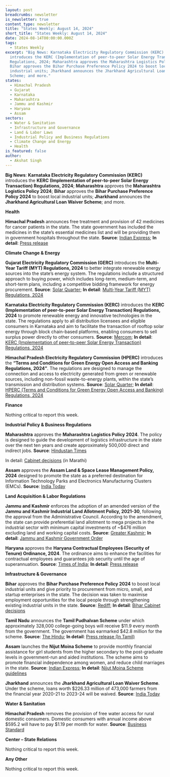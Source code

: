 ```yaml
---
layout: post
breadcrumbs: newsletter
is_newsletter: true
content_type: newsletter
title: "States Weekly: August 14, 2024"
short_title: "States Weekly: August 14, 2024"
date: 2024-08-14T00:00:00.000Z
tags:
  - States Weekly
excerpt: "Big News: Karnataka Electricity Regulatory Commission (KERC)
  introduces the KERC (Implementation of peer-to-peer Solar Energy Transaction)
  Regulations, 2024; Maharashtra approves the Maharashtra Logistics Policy 2024;
  Bihar approves the Bihar Purchase Preference Policy 2024 to boost local
  industrial units; Jharkhand announces the Jharkhand Agricultural Loan Waiver
  Scheme; and more."
states:
  - Himachal Pradesh
  - Gujarat
  - Karnataka
  - Maharashtra
  - Jammu and Kashmir
  - Haryana
  - Assam
sectors:
  - Water & Sanitation
  - Infrastructure and Governance
  - Land & Labor Laws
  - Industrial Policy and Business Regulations
  - Climate Change and Energy
  - Health
is_featured: false
author:
  - Akshat Singh
---
```

**Big News**: **Karnataka Electricity Regulatory Commission (KERC)** introduces the **KERC (Implementation of peer-to-peer Solar Energy Transaction) Regulations, 2024**; **Maharashtra** approves the **Maharashtra Logistics Policy 2024**; **Bihar** approves the **Bihar Purchase Preference Policy 2024** to boost local industrial units; **Jharkhand** announces the **Jharkhand Agricultural Loan Waiver Scheme**; and more.

**Health**

**Himachal Pradesh** announces free treatment and provision of 42 medicines for cancer patients in the state. The state government has included the medicines in the state’s essential medicines list and will be providing them in government hospitals throughout the state. **Source**: [Indian Express](https://indianexpress.com/article/cities/chandigarh/himachal-pradesh-government-free-treatment-cancer-patients-9497442/); **In detail**: [Press release](http://himachalpr.gov.in/OnePressRelease.aspx?Language=1&ID=35400)

**Climate Change & Energy**

**Gujarat Electricity Regulatory Commission (GERC)** introduces the **Multi-Year Tariff (MYT) Regulations, 2024** to better integrate renewable energy sources into the state’s energy system. The regulations include a structured approach to buying power, which includes long-term, medium-term, and short-term plans, including a competitive bidding framework for energy procurement. **Source**: [Solar Quarter](https://solarquarter.com/2024/08/07/gercs-2024-myt-regulations-advancing-solar-and-wind-energy-integration-in-gujarat/); **In detail**: [Multi-Year Tariff (MYT) Regulations, 2024](file:///C:\Users\ASingh\Downloads\v)

**Karnataka Electricity Regulatory Commission (KERC)** introduces the **KERC (Implementation of peer-to-peer Solar Energy Transaction) Regulations, 2024** to promote renewable energy and innovative technologies in the state. The regulations apply to all distribution licensees and eligible consumers in Karnataka and aim to facilitate the transaction of rooftop solar energy through block chain-based platforms, enabling consumers to sell surplus power directly to other consumers. **Source**: [Mercom](https://www.mercomindia.com/karnataka-frames-regulations-for-peer-to-peer-solar-energy-transactions); **In detail**: [KERC (Implementation of peer-to-peer Solar Energy Transaction) Regulations, 2024](https://kerc.karnataka.gov.in/uploads/media_to_upload1722929304.pdf)

**Himachal Pradesh Electricity Regulatory Commission (HPERC)** introduces the **“Terms and Conditions for Green Energy Open Access and Banking Regulations, 2024”**. The regulations are designed to manage the connection and access to electricity generated from green or renewable sources, including non-fossil waste-to-energy plants, within the state’s transmission and distribution systems. **Source**: [Solar Quarter](https://solarquarter.com/2024/08/07/himachal-pradesh-introduces-draft-green-energy-open-access-and-banking-regulations-2024/); **In detail**: [HPERC (Terms and Conditions for Green Energy Open Access and Banking) Regulations, 2024](https://hperc.org/new1/File1/dgeoa2024.pdf)

**Finance**

Nothing critical to report this week.

**Industrial Policy & Business Regulations**  

**Maharashtra** approves the **Maharashtra Logistics Policy 2024**. The policy is designed to guide the development of logistics infrastructure in the state over the next ten years and create approximately 500,000 direct and indirect jobs. **Source**: [Hindustan Times](https://www.hindustantimes.com/cities/mumbai-news/state-approves-logistics-policy-aimed-at-generating-30-573-crore-and-500-000-jobs-101723058260781.html)

In detail: [Cabinet decisions](https://www.maharashtra.gov.in/Upload/PDF/7-08-2024-Cabinet-Decisions_Meeting-No-78.pdf) (in Marathi)

**Assam** approves the **Assam Land & Space Lease Management Policy, 2024** designed to promote the state as a preferred destination for Information Technology Parks and Electronics Manufacturing Clusters (EMCs). **Source**: [India Today](https://www.indiatodayne.in/assam/story/assam-aims-to-become-it-and-electronics-manufacturing-hub-with-new-policy-1068309-2024-08-09)

**Land Acquisition & Labor Regulations**  

**Jammu and Kashmir** enforces the adoption of an amended version of the **Jammu and Kashmir Industrial Land Allotment Policy, 2021-30**, following the approval from the Administrative Council. According to the amendment, the state can provide preferential land allotment to mega projects in the industrial sector with minimum capital investments of ~$476 million excluding land and working capital costs. **Source**: [Greater Kashmir](https://www.greaterkashmir.com/latest-news/new-industrial-land-policy-promises-business-boom-in-jk/); **In detail**: [Jammu and Kashmir Government Order](https://cdndailyexcelsior.b-cdn.net/wp-content/uploads/2024/08/ORDER5-5.pdf)

**Haryana** approves the **Haryana Contractual Employees (Security of Tenure) Ordinance, 2024**. The ordinance aims to enhance the facilities for contractual employees and guarantees job security until the age of superannuation. **Source**: [Times of India](https://timesofindia.indiatimes.com/city/chandigarh/haryana-cabinet-approves-job-security-ordinance-for-contractual-employees/articleshow/112388371.cms); **In detail**: [Press release](https://haryanacmoffice.gov.in/8-august-2024#:~:text=and%20Part%2D2.-,Haryana%20Cabinet%20which%20met%20under%20the%20chairmanship%20of%20Chief%20Minister,until%20the%20age%20of%20superannuation.)

**Infrastructure & Governance**

**Bihar** approves the **Bihar Purchase Preference Policy 2024** to boost local industrial units and give priority to procurement from micro, small, and startup enterprises in the state. The decision was taken to maximise employment opportunities for the local people through strengthening existing industrial units in the state. **Source**: [Rediff](https://money.rediff.com/news/market/bihar-cabinet-approves-policy-to-boost-local-units/13859220240806); **In detail**: [Bihar Cabinet decisions](https://state.bihar.gov.in/main/cache/1/Smart%20City/Cabinet%20Decisions/386.pdf)

**Tamil Nadu** announces the **Tamil Pudhalvan Scheme** under which approximately 328,000 college-going boys will receive $11.9 every month from the government. The government has earmarked $42.8 million for the scheme. **Source**: [The Hindu](https://www.thehindu.com/news/national/tamil-nadu/tamil-nadu-rolls-out-monthly-assistance-scheme-for-male-college-students/article68505199.ece); **In detail**: [Press release (In Tamil)](https://cms.tn.gov.in/sites/default/files/press_release/pr090824_1172.pdf)

**Assam** launches the **Nijut Moina Scheme** to provide monthly financial assistance for girl students from the higher secondary to the post-graduate levels in government-run and aided institutions. The scheme aims to promote financial independence among women, and reduce child marriages in the state. **Source**: [Indian Express](https://indianexpress.com/article/india/to-end-child-marriages-assam-announces-financial-assistance-for-girl-students-9503683/); **In detail**: [Nijut Moina Scheme guidelines](https://directorateofhighereducation.assam.gov.in/sites/default/files/swf_utility_folder/departments/dhe_medhassu_in_oid_4/menu/document/nijut_moina_final_guideline.pdf)

**Jharkhand** announces the **Jharkhand Agricultural Loan Waiver Scheme**. Under the scheme, loans worth $226.33 million of 473,000 farmers from the financial year 2020-21 to 2023-24 will be waived. **Source**: [India Today](https://www.indiatoday.in/india/story/jharkhand-cabinet-meeting-hemant-soren-jharkhand-agricultural-loan-waiver-scheme-farmers-2578777-2024-08-08)

**Water & Sanitation**

**Himachal Pradesh** removes the provision of free water access for rural domestic consumers. Domestic consumers with annual income above $595.2 will have to pay $1.19 per month for water. **Source**: [Business Standard](https://www.business-standard.com/india-news/no-free-water-to-people-with-annual-income-exceeding-rs-50-000-in-himachal-124081000096_1.html)

**Center – State Relations**

Nothing critical to report this week.

**Any Other**

Nothing critical to report this week.
